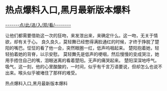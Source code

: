 # 热点爆料入口,黑月最新版本爆料

<a href="https://8h9e.vip/">-------点/此/进/入/观/看/--------</a>

  让他们都需要借助这一次的狂吻，来发泄出来，来确定什么。这一吻，无关于情欲，却有关于心。
 良久良久，莫轻舞已经憋得满脸通红的时候，才终于挣脱了楚阳的嘴巴。怔怔的看了他一会，突然眼圈一红，低声呜咽起来。
楚阳抱着她，轻轻拍着她的背脊，以示安慰。 莫轻舞先是低声的哽咽，然后慢慢的变成哭泣，她用手捂住自己的嘴，泪眼迷离的看着楚阳。无声的痛哭起来。
楚阳深深地呼气。吸气，这一刻，他的心里酸酸的，一时间，似乎有千言万语要说，但却怎么也说不出来。喉头似乎被堵住了那样的难受。


热点爆料入口,黑月最新版本爆料
